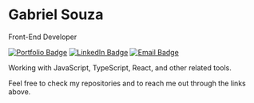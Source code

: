 <h1 align="left">Gabriel Souza</h1>

Front-End Developer

[![Portfolio Badge](https://img.shields.io/badge/Portfolio-0047AB?logo=nextdotjs&logoColor=white)]() 
[![LinkedIn Badge](https://img.shields.io/badge/-LinkedIn-0047AB?style=flat&logo=linkedin&logoColor=white)](https://www.linkedin.com/in/gabriel-maaciel/) 
[![Email Badge](https://img.shields.io/badge/-0047AB?logo=gmail&logoColor=white&label=gs7.dev%40gmail.com&labelColor=0047AB&link=mailto%3Ags7.dev%40gmail.com)](mailto:gs7.dev@gmail.com)

Working with JavaScript, TypeScript, React, and other related tools.

Feel free to check my repositories and to reach me out through the links above.
